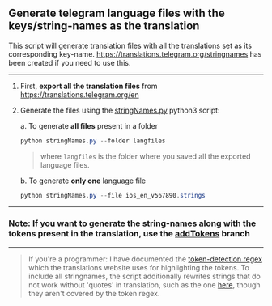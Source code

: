 ## Generate telegram language files with the keys/string-names as the translation

This script will generate translation files with all the translations set as its corresponding key-name. https://translations.telegram.org/stringnames has been created if you need to use this.

---

1. First, **export all the translation files** from https://translations.telegram.org/en

2. Generate the files using the
[stringNames.py](https://github.com/rondevous/stringnames/blob/master/stringNames.py) python3 script:

    a. To generate **all files** present in a folder
    ```powershell
    python stringNames.py --folder langfiles
    ```
    > where `langfiles` is the folder where you saved all the exported language files.
    
    b. To generate **only one** language file
    ```powershell
    python stringNames.py --file ios_en_v567890.strings
    ```

---

### **Note:** If you want to generate the string-names along with the tokens present in the translation, use the [addTokens](https://github.com/rondevous/stringnames/tree/addTokens) branch
---
> If you're a programmer: I have documented the [token-detection regex](https://github.com/rondevous/stringnames/blob/master/How-to-detect-tokens.md) which the translations website uses for highlighting the tokens. To include all stringnames, the script additionally rewrites strings that do not work without 'quotes' in translation, such as the one [here](https://translations.telegram.org/en/android/groups_and_channels/StartShortTodayAt), though they aren't covered by the token regex.